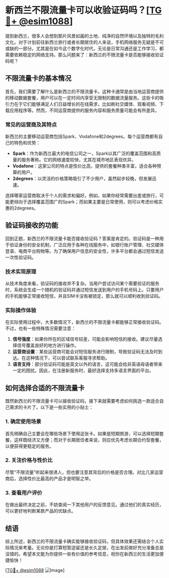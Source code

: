 # 新西兰不限流量卡可以收验证码吗？[[TG💪+ @esim1088](https://t.me/s/esim1088)]

提到新西兰，很多人会想到那片风景如画的土地、纯净的自然环境以及独特的毛利文化。对于计划前往新西兰旅行或者长期居住的人来说，手机网络服务无疑是不可或缺的一部分。尤其是在如今这个数字化时代，无论是日常沟通还是工作学习，都需要依赖稳定的网络支持。那么问题来了：新西兰的不限流量卡是否能够接收验证码呢？

## 不限流量卡的基本情况

首先，我们需要了解什么是新西兰的不限流量卡。这种卡通常是由当地运营商提供的移动数据套餐，用户可以在一定时间内享受无限制的数据流量服务。这些卡的吸引力在于它们能够满足人们日益增长的在线需求，比如刷社交媒体、观看视频、下载应用程序等。然而，不同运营商提供的服务内容和服务质量可能会有所差异。

### 常见的运营商及其特点

新西兰的主要移动运营商包括Spark、Vodafone和2degrees。每个运营商都有自己的特色和优势：

- **Spark**：作为新西兰最大的电信公司之一，Spark以其广泛的覆盖范围和高质量的服务著称。它的网络速度较快，尤其在城市地区表现优异。
- **Vodafone**：这家公司的特点是性价比高，提供的套餐种类丰富，适合各种预算的用户。
- **2degrees**：以灵活的价格策略吸引了不少用户，虽然起步较晚，但发展迅速。

选择哪家运营商取决于个人的需求和偏好。例如，如果你经常需要出差或旅行，可能更倾向于选择覆盖范围广的Spark；而如果主要是日常使用，则可以考虑价格实惠的2degrees。

## 验证码接收的功能

回到正题，新西兰的不限流量卡能否接收验证码？答案是肯定的。验证码是一种用于验证身份的安全机制，广泛应用于各种在线服务中，如银行账户管理、社交媒体登录、电商平台购物等。为了确保用户信息的安全性，许多平台都会通过短信发送一次性验证码。

### 技术实现原理

从技术角度来看，验证码的接收并不复杂。当用户尝试访问某个需要验证的服务时，系统会生成一个随机的验证码并通过短信发送到用户的手机号码上。只要用户的手机能够正常接收短信，并且SIM卡没有被锁定，那么就可以顺利收到验证码。

### 实际操作体验

在实际使用过程中，大多数情况下，新西兰的不限流量卡都能够正常接收验证码。不过，也有一些特殊情况需要注意：

1. **信号强度**：如果你所在的区域信号较差，可能会影响短信的接收。建议尽量选择信号覆盖良好的地方进行操作。
2. **运营商设置**：某些运营商可能会对短信服务进行限制，导致验证码无法及时到达。在这种情况下，可以尝试联系客服寻求帮助。
3. **语言支持**：部分验证码可能是英文以外的语言，这可能会给非英语母语者带来一定的困扰。因此，在注册新服务时，最好选择支持多语言界面的平台。

## 如何选择合适的不限流量卡

既然新西兰的不限流量卡可以接收验证码，接下来就需要考虑如何挑选一款适合自己需求的卡片了。以下是一些实用的小贴士：

### 1. 确定使用场景

首先明确自己主要会在哪些场景下使用这张卡。如果是短期旅游，可以选择短期套餐，这样既经济又方便；而对于长期居住者来说，则应优先考虑长期合约型套餐，以便获得更稳定的服务。

### 2. 关注价格与性价比

尽管“不限流量”听起来很诱人，但也要注意其背后的价格是否合理。对比几家运营商后，选择性价比最高的产品才是明智之举。

### 3. 查看用户评价

在做出最终决定之前，不妨查阅一下其他用户的反馈意见。通过他们的真实经历，可以更好地判断某款产品的优缺点。

## 结语

综上所述，新西兰的不限流量卡确实能够接收验证码，但具体效果还需结合个人实际情况来考量。无论你是打算短暂逗留还是长久定居，在出发前做好充分准备总是没错的。希望本文能为你提供一些有价值的参考信息，祝你在新西兰的生活更加便捷愉快！

[[TG💪+ @esim1088](https://t.me/s/esim1088) ![Image](https://i.postimg.cc/4NQfJmqS/Snipaste-2025-05-13-00-14-12.png)]